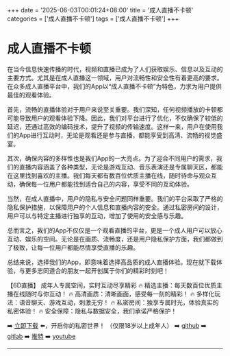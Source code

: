 +++
date = '2025-06-03T00:01:24+08:00'
title = '成人直播不卡顿'
categories = ['成人直播不卡顿']
tags = ['成人直播不卡顿']
+++

# 成人直播不卡顿

在当今信息快速传播的时代，视频和直播已成为了人们获取娱乐、信息以及互动的主要方式。尤其是在成人直播这一领域，用户对流畅性和安全性有着更高的要求。在众多成人直播平台中，我们的App以“成人直播不卡顿”为特色，力求为用户提供最佳的观看体验。

首先，流畅的直播体验对于用户来说至关重要。我们深知，任何视频播放的卡顿都可能导致用户的观看体验下降。因此，我们对平台进行了优化，不仅确保了较低的延迟，还通过高效的编码技术，提升了视频的传输速度。这样一来，用户在使用我们的App进行互动时，无论是观看还是参与直播，都能享受到高清、流畅的视觉盛宴。

其次，确保内容的多样性也是我们App的一大亮点。为了迎合不同用户的需求，我们的直播内容涵盖了各种类型，无论是游戏互动、音乐表演还是专属聊天区，都能在这里找到喜欢的主播。我们每天都有数百位优质主播在线，随时待命与观众互动，确保每一位用户都能找到适合自己的内容，享受不同的互动体验。

当然，在成人直播中，用户的隐私与安全问题同样重要。我们的平台采取了严格的隐私保护措施，以保障用户的个人信息和直播内容的安全。通过私密房间的设计，用户可以与特定主播进行独享的互动，增加了使用的安全感与乐趣。

总而言之，我们的App不仅仅是一个观看直播的平台，更是一个成人用户可以放心互动、娱乐的空间。无论是在画质、流畅度，还是用户隐私保护方面，我们都做到了极致，让每一位用户都能尽情享受直播的乐趣。

总结来说，选择我们的App，即意味着选择高品质的成人直播体验。现在就下载体验，与更多志同道合的朋友一起开创属于你们的精彩时刻吧！

【6D直播】
成年人专属空间，实时互动尽享精彩
🔥 精选主播：每天数百位优质主播在线随时与你互动！
🔥 高清画质：清晰画面，感受每一刻的精彩！
🔥 多样化玩法：语音聊天、游戏互动，刺激无穷！
🔥 私密房间：独享专属时光，体验真实的私密体验！
🔥 安全保障：隐私与数据安全，我们承诺严格保护！

➡️ [立即下载](https://down123.s3.ap-east-1.amazonaws.com/down/down.html?channelCode=blog) ⬅️，开启你的私密世界！ （仅限18岁以上成年人）
➡️ [github](https://aldult-live.github.io/)
➡️ [gitlab](https://seo-09598d.gitlab.io/)
➡️ [推特](https://x.com/wegame33)
➡️ [youtube](https://www.youtube.com/@6Dlive)

---
